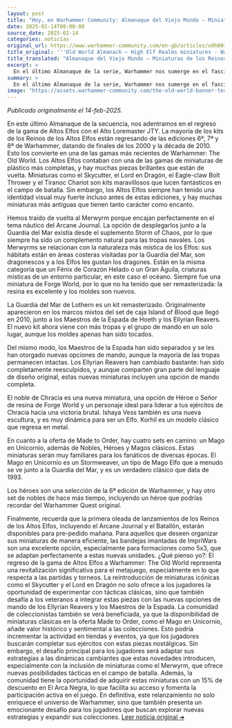 ```yaml
---
layout: post
title: "Hoy, en Warhammer Community: Almanaque del Viejo Mundo – Miniaturas de los Reinos de los Altos Elfos - Comunidad Warhammer"
date: 2025-02-14T00:00:00
source_date: 2025-02-14
categories: noticias
original_url: https://www.warhammer-community.com/en-gb/articles/u9h0019a/old-world-almanack-high-elf-realms-miniatures/
title_original: '''Old World Almanack – High Elf Realms miniatures - Warhammer Community'''
title_translated: "Almanaque del Viejo Mundo – Miniaturas de los Reinos de los Altos Elfos - Comunidad Warhammer"
excerpt: >
  En el último Almanaque de la serie, Warhammer nos sumerge en el fascinante mundo de los Altos Elfos con el regreso de sus icónicas miniaturas. Desde los kits de las ediciones 6ª, 7ª y 8ª, hasta nuevas incorporaciones como el noble de Chracia y la dinámica Ishaya Vess, esta colección promete deleitar a los fanáticos con su detallado diseño y rica historia. Destacan figuras emblemáticas como el Skycutter y el Lord en Dragón, junto a la reintroducción del Merwyrm, que encaja perfectamente en la temática náutica del Arcane Journal. Prepárate para explorar los Reinos de los Altos Elfos con estas impresionantes miniaturas que estarán disponibles para pre-pedido mañana.
summary: >
  En el último Almanaque de la serie, Warhammer nos sumerge en el fascinante mundo de los Altos Elfos con el regreso de sus icónicas miniaturas. Desde los kits de las ediciones 6ª, 7ª y 8ª, hasta nuevas incorporaciones como el noble de Chracia y la dinámica Ishaya Vess, esta colección promete deleitar a los fanáticos con su detallado diseño y rica historia. Destacan figuras emblemáticas como el Skycutter y el Lord en Dragón, junto a la reintroducción del Merwyrm, que encaja perfectamente en la temática náutica del Arcane Journal. Prepárate para explorar los Reinos de los Altos Elfos con estas impresionantes miniaturas que estarán disponibles para pre-pedido mañana.
image: "https://assets.warhammer-community.com/the-old-world-banner-test.jpg"
---
```


*Publicado originalmente el 14-feb-2025.*

En este último Almanaque de la secuencia, nos adentramos en el regreso de la gama de Altos Elfos con el Alto Loremaster JTY. La mayoría de los kits de los Reinos de los Altos Elfos están regresando de las ediciones 6ª, 7ª y 8ª de Warhammer, datando de finales de los 2000 y la década de 2010. Esto los convierte en una de las gamas más recientes de Warhammer: The Old World. Los Altos Elfos contaban con una de las gamas de miniaturas de plástico más completas, y hay muchas piezas brillantes que están de vuelta. Miniaturas como el Skycutter, el Lord en Dragón, el Eagle-claw Bolt Thrower y el Tiranoc Chariot son kits maravillosos que lucen fantásticos en el campo de batalla. Sin embargo, los Altos Elfos siempre han tenido una identidad visual muy fuerte incluso antes de estas ediciones, y hay muchas miniaturas más antiguas que tienen tanto carácter como encanto.

Hemos traído de vuelta al Merwyrm porque encajan perfectamente en el tema náutico del Arcane Journal. La opción de desplegarlos junto a la Guardia del Mar existía desde el suplemento Storm of Chaos, por lo que siempre ha sido un complemento natural para las tropas navales. Los Merwyrms se relacionan con la naturaleza más mística de los Elfos: sus hábitats están en áreas costeras visitadas por la Guardia del Mar, son dragonescos y a los Elfos les gustan los dragones. Están en la misma categoría que un Fénix de Corazón Helado o un Gran Águila, criaturas místicas de un entorno particular, en este caso el océano. Siempre fue una miniatura de Forge World, por lo que no ha tenido que ser remasterizada: la resina es excelente y los moldes son nuevos.

La Guardia del Mar de Lothern es un kit remasterizado. Originalmente aparecieron en los marcos mixtos del set de caja Island of Blood que llegó en 2010, junto a los Maestros de la Espada de Hoeth y los Ellyrian Reavers. El nuevo kit ahora viene con más tropas y el grupo de mando en un solo lugar, aunque los moldes apenas han sido tocados.

Del mismo modo, los Maestros de la Espada han sido separados y se les han otorgado nuevas opciones de mando, aunque la mayoría de las tropas permanecen intactas. Los Ellyrian Reavers han cambiado bastante: han sido completamente reesculpidos, y aunque comparten gran parte del lenguaje de diseño original, estas nuevas miniaturas incluyen una opción de mando completa.

El noble de Chracia es una nueva miniatura, una opción de Héroe o Señor de resina de Forge World y un personaje ideal para liderar a tus ejércitos de Chracia hacia una victoria brutal. Ishaya Vess también es una nueva escultura, y es muy dinámica para ser un Elfo. Korhil es un modelo clásico que regresa en metal.

En cuanto a la oferta de Made to Order, hay cuatro sets en camino: un Mago en Unicornio, además de Nobles, Héroes y Magos clásicos. Estas miniaturas serán muy familiares para los fanáticos de diversas épocas. El Mago en Unicornio es un Stormweaver, un tipo de Mago Elfo que a menudo se ve junto a la Guardia del Mar, y es un verdadero clásico que data de 1993.

Los héroes son una selección de la 6ª edición de Warhammer, y hay otro set de nobles de hace más tiempo, incluyendo un héroe que podrías recordar del Warhammer Quest original.

Finalmente, recuerda que la primera oleada de lanzamientos de los Reinos de los Altos Elfos, incluyendo el Arcane Journal y el Batallón, estarán disponibles para pre-pedido mañana. Para aquellos que deseen organizar sus miniaturas de manera eficiente, las bandejas imantadas de ImpriWars son una excelente opción, especialmente para formaciones como 5x3, que se adaptan perfectamente a estas nuevas unidades.
¿Qué pienso yo?: El regreso de la gama de Altos Elfos a Warhammer: The Old World representa una revitalización significativa para el metajuego, especialmente en lo que respecta a las partidas y torneos. La reintroducción de miniaturas icónicas como el Skycutter y el Lord en Dragón no solo ofrece a los jugadores la oportunidad de experimentar con tácticas clásicas, sino que también desafía a los veteranos a integrar estas piezas con las nuevas opciones de mando de los Ellyrian Reavers y los Maestros de la Espada. La comunidad de coleccionistas también se verá beneficiada, ya que la disponibilidad de miniaturas clásicas en la oferta Made to Order, como el Mago en Unicornio, añade valor histórico y sentimental a las colecciones. Esto podría incrementar la actividad en tiendas y eventos, ya que los jugadores buscarán completar sus ejércitos con estas piezas nostálgicas. Sin embargo, el desafío principal para los jugadores será adaptar sus estrategias a las dinámicas cambiantes que estas novedades introducen, especialmente con la inclusión de miniaturas como el Merwyrm, que ofrece nuevas posibilidades tácticas en el campo de batalla. Además, la comunidad tiene la oportunidad de adquirir estas miniaturas con un 15% de descuento en El Arca Negra, lo que facilita su acceso y fomenta la participación activa en el juego. En definitiva, este relanzamiento no solo enriquece el universo de Warhammer, sino que también presenta un emocionante desafío para los jugadores que buscan explorar nuevas estrategias y expandir sus colecciones.
[Leer noticia original ➜](https://www.warhammer-community.com/en-gb/articles/u9h0019a/old-world-almanack-high-elf-realms-miniatures/)
